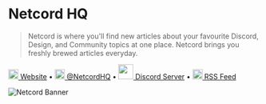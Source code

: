 # Netcord HQ
> Netcord is where you'll find new articles about your favourite Discord, Design, and Community topics at one place. Netcord brings you freshly brewed articles everyday.

[<img src='https://netcord.site/content/images/2022/07/Netcord-Logo-1.png' style='width: 20px;'/> Website](https://netcord.site/) • 
[<img src='https://upload.wikimedia.org/wikipedia/commons/thumb/4/4f/Twitter-logo.svg/2491px-Twitter-logo.svg.png' style='width: 20px;'/> @NetcordHQ](https://twitter.com/NetcordHQ) • 
[<img src='https://fungiacademy.com/wp-content/uploads/2022/03/Discord-Logo.png' style='width: 30px;'/> Discord Server](https://discord.com/invite/F7v3XCwssK) • 
[<img src='https://wp-assets.rss.com/blog/wp-content/uploads/2019/10/10111557/social_style_3_rss-512-1.png' style='width: 20px;'/> RSS Feed](https://netcord.site/rss/)

![Netcord Banner](https://pbs.twimg.com/profile_banners/1505584788056379392/1659024708/1500x500)
